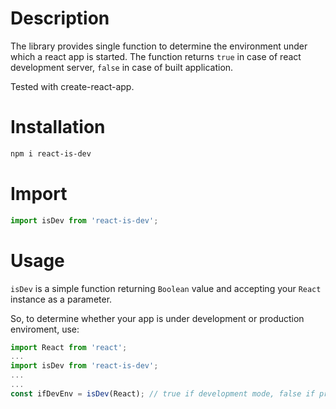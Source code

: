 # Description

The library provides single function to determine the environment under which a react app is started. The function returns `true` in case of react development server, `false` in case of built application.

Tested with create-react-app.

# Installation

```bash
npm i react-is-dev
```

# Import

```javascript
import isDev from 'react-is-dev';
```

# Usage

`isDev` is a simple function returning `Boolean` value and accepting your `React` instance as a parameter.

So, to determine whether your app is under development or production enviroment, use:
```javascript
import React from 'react';
...
import isDev from 'react-is-dev';
...
...
const ifDevEnv = isDev(React); // true if development mode, false if production
```
